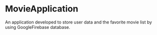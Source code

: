 # MovieApplication
An application developed to store user data and the favorite movie list by using GoogleFirebase database.

